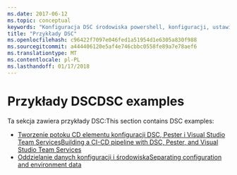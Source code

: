 ```yaml
---
ms.date: 2017-06-12
ms.topic: conceptual
keywords: "Konfiguracja DSC środowiska powershell, konfiguracji, ustawienia"
title: "Przykłady DSC"
ms.openlocfilehash: c96422f7097e046fed1a51954d1e6305a830f988
ms.sourcegitcommit: a444406120e5af4e746cbbc0558fe89a7e78aef6
ms.translationtype: MT
ms.contentlocale: pl-PL
ms.lasthandoff: 01/17/2018
---
```

# <a name="dsc-examples"></a><span data-ttu-id="7d94d-103">Przykłady DSC</span><span class="sxs-lookup"><span data-stu-id="7d94d-103">DSC examples</span></span>

<span data-ttu-id="7d94d-104">Ta sekcja zawiera przykłady DSC:</span><span class="sxs-lookup"><span data-stu-id="7d94d-104">This section contains DSC examples:</span></span>

- [<span data-ttu-id="7d94d-105">Tworzenie potoku CD elementu konfiguracji DSC, Pester i Visual Studio Team Services</span><span class="sxs-lookup"><span data-stu-id="7d94d-105">Building a CI-CD pipeline with DSC, Pester, and Visual Studio Team Services</span></span>](dscCiCd.md)
- [<span data-ttu-id="7d94d-106">Oddzielanie danych konfiguracji i środowiska</span><span class="sxs-lookup"><span data-stu-id="7d94d-106">Separating configuration and environment data</span></span>](separatingEnvData.md)

